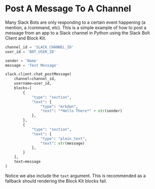 # Post A Message To A Channel

Many Slack Bots are only responding to a certain event happening (a mention, a /command, etc). This is a simple example of how to post a message from an app to a Slack channel in Python using the Slack Bolt Client and Block Kit.

```python
channel_id = 'SLACK_CHANNEL_ID'
user_id = 'BOT_USER_ID'

sender = 'Name'
message = 'Test Message'

slack.client.chat_postMessage(
    channel=channel_id,
    username=user_id,
    blocks=[
        {
            "type": "section",
            "text": {
                "type": "mrkdwn",
                "text": "*Hello There*" + str(sender)
            },
        },
        {
            "type": "section",
            "text": {
                "type": "plain_text",
                "text": str(message)
            },
        }
    ],
    text=message
)
```

Notice we also include the `text` argument. This is recommended as a fallback
should rendering the Block Kit blocks fail.

